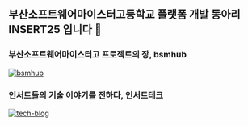## 부산소프트웨어마이스터고등학교 플랫폼 개발 동아리 INSERT25 입니다 👋

### 부산소프트웨어마이스터고 프로젝트의 장, bsmhub
[<picture>
  <source media="(prefers-color-scheme: dark)" srcset="https://ghrs.vercel.app/api/pin/?username=insert-intern-24&repo=bsmhub&theme=github_dark"/>
  <img alt="bsmhub" src="https://ghrs.vercel.app/api/pin/?username=insert-intern-24&repo=bsmhub">
</picture>](https://github.com/insert-intern-24/bsmhub.git)

### 인서트들의 기술 이야기를 전하다, 인서트테크
[<picture>
  <source media="(prefers-color-scheme: dark)" srcset="https://ghrs.vercel.app/api/pin/?username=insert-intern-24&repo=tech-blog&theme=github_dark"/>
  <img alt="tech-blog" src="https://ghrs.vercel.app/api/pin/?username=insert-intern-24&repo=tech-blog">
</picture>](https://github.com/insert-intern-24/tech-blog.git)
